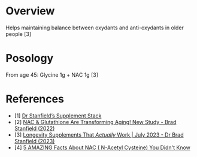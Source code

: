 # Overview
Helps maintaining balance between oxydants and anti-oxydants in older people [3]

# Posology
From age 45: Glycine 1g + NAC 1g [3]

# References
- [1] [Dr Stanfield’s Supplement Stack](https://drstanfield.com/my-supplements/)
- [2] [NAC & Glutathione Are Transforming Aging! New Study - Brad Stanfield (2022)](https://www.youtube.com/watch?v=EvX6ivegQRE)
- [3] [Longevity Supplements That *Actually* Work | July 2023 - Dr Brad Stanfield (2023)](https://www.youtube.com/watch?v=_hOxXq0wi-0)
- [4] [5 AMAZING Facts About NAC ( N-Acetyl Cysteine) You Didn't Know](https://www.youtube.com/watch?v=rbVYpI4RghI)